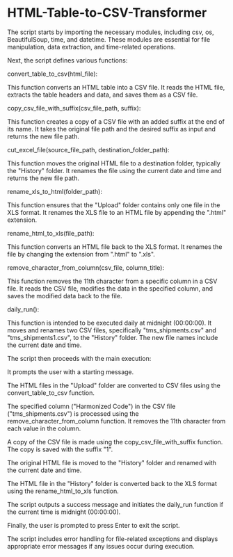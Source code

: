 # HTML-Table-to-CSV-Transformer

The script starts by importing the necessary modules, including csv, os, BeautifulSoup, time, and datetime. These modules are essential for file manipulation, data extraction, and time-related operations.

Next, the script defines various functions:

convert_table_to_csv(html_file):

This function converts an HTML table into a CSV file. It reads the HTML file, extracts the table headers and data, and saves them as a CSV file.

copy_csv_file_with_suffix(csv_file_path, suffix):

This function creates a copy of a CSV file with an added suffix at the end of its name. It takes the original file path and the desired suffix as input and returns the new file path.

cut_excel_file(source_file_path, destination_folder_path):

This function moves the original HTML file to a destination folder, typically the "History" folder. It renames the file using the current date and time and returns the new file path.

rename_xls_to_html(folder_path):

This function ensures that the "Upload" folder contains only one file in the XLS format. It renames the XLS file to an HTML file by appending the ".html" extension.

rename_html_to_xls(file_path):

This function converts an HTML file back to the XLS format. It renames the file by changing the extension from ".html" to ".xls".

remove_character_from_column(csv_file, column_title):

This function removes the 11th character from a specific column in a CSV file. It reads the CSV file, modifies the data in the specified column, and saves the modified data back to the file.

daily_run():

This function is intended to be executed daily at midnight (00:00:00). It moves and renames two CSV files, specifically "tms_shipments.csv" and "tms_shipments1.csv", to the "History" folder. The new file names include the current date and time.

The script then proceeds with the main execution:

It prompts the user with a starting message.

The HTML files in the "Upload" folder are converted to CSV files using the convert_table_to_csv function.

The specified column ("Harmonized Code") in the CSV file ("tms_shipments.csv") is processed using the remove_character_from_column function. It removes the 11th character from each value in the column.

A copy of the CSV file is made using the copy_csv_file_with_suffix function. The copy is saved with the suffix "1".

The original HTML file is moved to the "History" folder and renamed with the current date and time.

The HTML file in the "History" folder is converted back to the XLS format using the rename_html_to_xls function.

The script outputs a success message and initiates the daily_run function if the current time is midnight (00:00:00).

Finally, the user is prompted to press Enter to exit the script.

The script includes error handling for file-related exceptions and displays appropriate error messages if any issues occur during execution.
